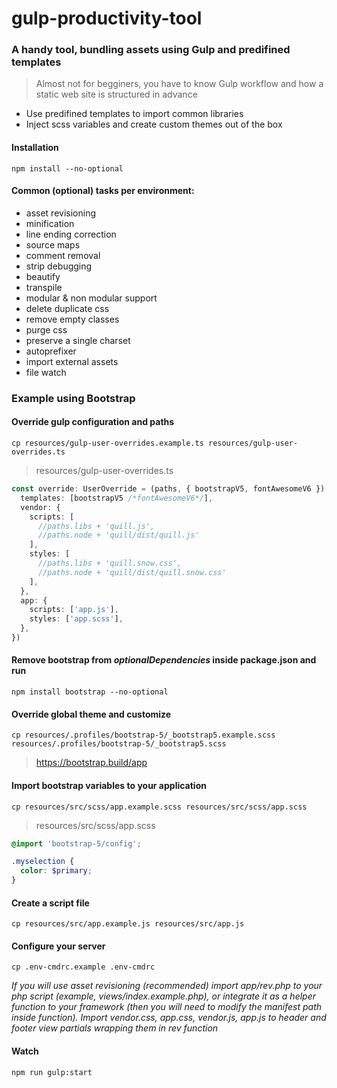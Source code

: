 # gulp-productivity-tool

### A handy tool, bundling assets using Gulp and predifined templates

> Almost not for begginers, you have to know Gulp workflow and how a static web site is structured in advance

- Use predifined templates to import common libraries
- Inject scss variables and create custom themes out of the box

#### Installation

```console
npm install --no-optional
```

#### Common (optional) tasks per environment:

- asset revisioning
- minification
- line ending correction
- source maps
- comment removal
- strip debugging
- beautify
- transpile
- modular & non modular support
- delete duplicate css
- remove empty classes
- purge css
- preserve a single charset
- autoprefixer
- import external assets
- file watch

### Example using Bootstrap

#### Override gulp configuration and paths

```console
cp resources/gulp-user-overrides.example.ts resources/gulp-user-overrides.ts
```

> resources/gulp-user-overrides.ts

```typescript script
const override: UserOverride = (paths, { bootstrapV5, fontAwesomeV6 }) => ({
  templates: [bootstrapV5 /*fontAwesomeV6*/],
  vendor: {
    scripts: [
      //paths.libs + 'quill.js',
      //paths.node + 'quill/dist/quill.js'
    ],
    styles: [
      //paths.libs + 'quill.snow.css',
      //paths.node + 'quill/dist/quill.snow.css'
    ],
  },
  app: {
    scripts: ['app.js'],
    styles: ['app.scss'],
  },
})
```

#### Remove bootstrap from _optionalDependencies_ inside **package.json** and run

```console
npm install bootstrap --no-optional
```

#### Override global theme and customize

```console
cp resources/.profiles/bootstrap-5/_bootstrap5.example.scss resources/.profiles/bootstrap-5/_bootstrap5.scss
```

> https://bootstrap.build/app

#### Import bootstrap variables to your application

```console
cp resources/src/scss/app.example.scss resources/src/scss/app.scss
```

> resources/src/scss/app.scss

```scss
@import 'bootstrap-5/config';

.myselection {
  color: $primary;
}
```

#### Create a script file

```console
cp resources/src/app.example.js resources/src/app.js
```

#### Configure your server

```console
cp .env-cmdrc.example .env-cmdrc
```

_If you will use asset revisioning (recommended) import app/rev.php to your php script (example, views/index.example.php), or integrate it as a helper function to your framework (then you will need to modify the manifest path inside function). Import vendor.css, app.css, vendor.js, app.js to header and footer view partials wrapping them in rev function_

#### Watch

```console
npm run gulp:start
```
